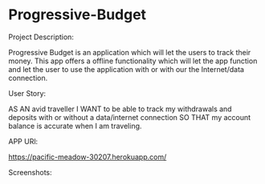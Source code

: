 # Progressive-Budget

Project Description:

Progressive Budget is an application which will let the users to track their money. This app offers a offline functionality  which will let the app function and let the user to use the application with or with our the Internet/data connection.

User Story:

AS AN avid traveller
I WANT to be able to track my withdrawals and deposits with or without a data/internet connection
SO THAT my account balance is accurate when I am traveling.

APP URl:

https://pacific-meadow-30207.herokuapp.com/

Screenshots:


